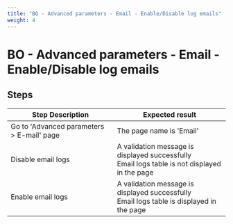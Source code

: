 ```yaml
---
title: "BO - Advanced parameters - Email - Enable/Disable log emails"
weight: 4
---
```


# BO - Advanced parameters - Email - Enable/Disable log emails
## Steps
| Step Description | Expected result |
| ----- | ----- |
| Go to 'Advanced parameters > E-mail' page | The page name is 'Email' |
| Disable email logs | A validation message is displayed successfully<br>Email logs table is not displayed in the page |
| Enable email logs | A validation message is displayed successfully<br>Email logs table is displayed in the page |
